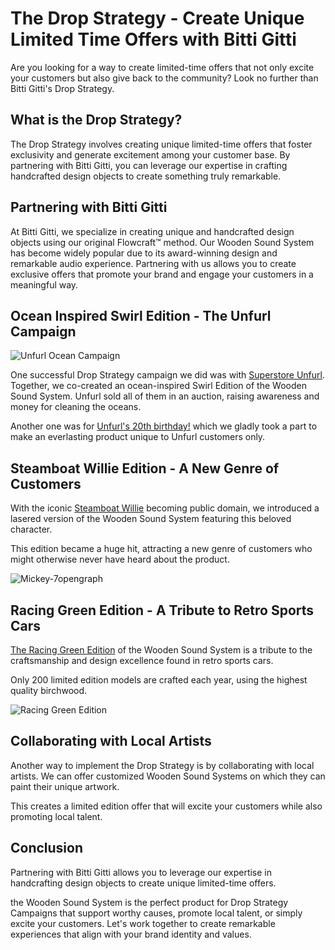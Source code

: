 # The Drop Strategy - Create Unique Limited Time Offers with Bitti Gitti

Are you looking for a way to create limited-time offers that not only excite your customers but also give back to the community? Look no further than Bitti Gitti's Drop Strategy.


## What is the Drop Strategy?

The Drop Strategy involves creating unique limited-time offers that foster exclusivity and generate excitement among your customer base. By partnering with Bitti Gitti, you can leverage our expertise in crafting handcrafted design objects to create something truly remarkable.

## Partnering with Bitti Gitti

At Bitti Gitti, we specialize in creating unique and handcrafted design objects using our original Flowcraft™ method. Our Wooden Sound System has become widely popular due to its award-winning design and remarkable audio experience. Partnering with us allows you to create exclusive offers that promote your brand and engage your customers in a meaningful way.

## Ocean Inspired Swirl Edition - The Unfurl Campaign

![Unfurl Ocean Campaign](https://uploads-ssl.webflow.com/559eddcb7587975b596aa69a/668fc9f162f2c04f32c286d6_Screenshot%202024-07-11%20150218.png)

One successful Drop Strategy campaign we did was with [Superstore Unfurl](https://www.bitti-gitti.com/super-store/unfurl). Together, we co-created an ocean-inspired Swirl Edition of the Wooden Sound System. Unfurl sold all of them in an auction, raising awareness and money for cleaning the oceans.

Another one was for [Unfurl's 20th birthday!](https://www.facebook.com/story.php/?story_fbid=962824735845116&id=100063527952659&paipv=0&eav=Afb1dTEVf3aj2ybQclsujZss6P5ehCzHp1EaQxcPPe9aSmwoFTC5iaBcBGsdHvr_bCc&_rdr) which we gladly took a part to make an everlasting product unique to Unfurl customers only.

## Steamboat Willie Edition - A New Genre of Customers

With the iconic [Steamboat Willie](https://www.bitti-gitti.com/products/steamboat-soundsystem) becoming public domain, we introduced a lasered version of the Wooden Sound System featuring this beloved character.

This edition became a huge hit, attracting a new genre of customers who might otherwise never have heard about the product.

![Mickey-7opengraph](https://cdn.prod.website-files.com/577fb500e970a606264913c7/6596c8b5ae2e1e0a47dad616_Mickey-7opengraph.jpg)

## Racing Green Edition - A Tribute to Retro Sports Cars

[The Racing Green Edition](https://www.bitti-gitti.com/lovely/racing-green-tws) of the Wooden Sound System is a tribute to the craftsmanship and design excellence found in retro sports cars. 

Only 200 limited edition models are crafted each year, using the highest quality birchwood.

![Racing Green Edition](https://cdn.prod.website-files.com/6202ac1b2e651ed862489cc3/6481caef5635632a9a836443_Racer-06.jpg)

## Collaborating with Local Artists

Another way to implement the Drop Strategy is by collaborating with local artists. We can offer customized Wooden Sound Systems on which they can paint their unique artwork.

This creates a limited edition offer that will excite your customers while also promoting local talent.

## Conclusion

Partnering with Bitti Gitti allows you to leverage our expertise in handcrafting design objects to create unique limited-time offers.

the Wooden Sound System is the perfect product for Drop Strategy Campaigns that support worthy causes, promote local talent, or simply excite your customers. Let's work together to create remarkable experiences that align with your brand identity and values.
